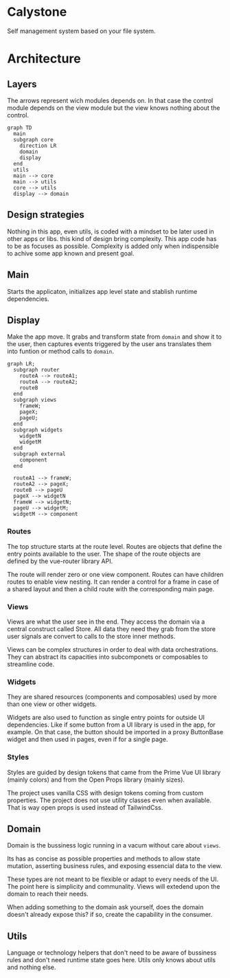 # Calystone

Self management system based on your file system.

# Architecture

## Layers

The arrows represent wich modules depends on. In that case the control module depends on the view module but the view knows nothing about the control.

```mermaid
graph TD
  main
  subgraph core
    direction LR
    domain
    display
  end
  utils
  main --> core
  main --> utils
  core --> utils
  display --> domain
```

## Design strategies

Nothing in this app, even utils, is coded with a mindset to be later used in other apps or libs. this kind of design bring complexity. This app code has to be as focuses as possible. Complexity is added only when indispensible to achive some app known and present goal.

## Main

Starts the applicaton, initializes app level state and stablish runtime dependencies.

## Display

Make the app move. It grabs and transform state from `domain` and show it to the user, then captures events triggered by the user ans translates them into funtion or method calls to `domain`.

```mermaid
graph LR;
  subgraph router
    routeA --> routeA1;
    routeA --> routeA2;
    routeB
  end
  subgraph views
    frameW;
    pageX;
    pageU;
  end
  subgraph widgets
    widgetN
    widgetM
  end
  subgraph external
    component
  end

  routeA1 --> frameW;
  routeA2 --> pageX;
  routeB --> pageU
  pageX --> widgetN
  frameW --> widgetN;
  pageU --> widgetM;
  widgetM --> component
```

### Routes

The top structure starts at the route level. Routes are objects that define the entry points available to the user. The shape of the route objects are defined by the vue-router library API.

The route will render zero or one view component. Routes can have children routes to enable view nesting. It can render a control for a frame in case of a shared layout and then a child route with the corresponding main page.

### Views

Views are what the user see in the end. They access the domain via a central construct called Store. All data they need they grab from the store user signals are convert to calls to the store inner methods.

Views can be complex structures in order to deal with data orchestrations. They can abstract its capacities into subcomponets or composables to streamline code.

### Widgets

They are shared resources (components and composables) used by more than one view or other widgets.

Widgets are also used to function as single entry points for outside UI dependencies. Like if some button from a UI library is used in the app, for example. On that case, the button should be imported in a proxy ButtonBase widget and then used in pages, even if for a single page.

### Styles

Styles are guided by design tokens that came from the Prime Vue UI library (mainly colors) and from the Open Props library (mainly sizes).

The project uses vanilla CSS with design tokens coming from custom properties. The project does not use utility classes even when available. That is way open props is used instead of TailwindCss.

## Domain

Domain is the bussiness logic running in a vacum without care about `views`.

Its has as concise as possible properties and methods to allow state mutation, asserting business rules, and exposing essencial data to the view.

These types are not meant to be flexible or adapt to every needs of the UI. The point here is simplicity and communality. Views will extedend upon the domain to reach their needs.

When adding something to the domain ask yourself, does the domain doesn't already expose this? if so, create the capability in the consumer.

## Utils

Language or technology helpers that don't need to be aware of bussiness rules and don't need runtime state goes here. Utils only knows about utils and nothing else.